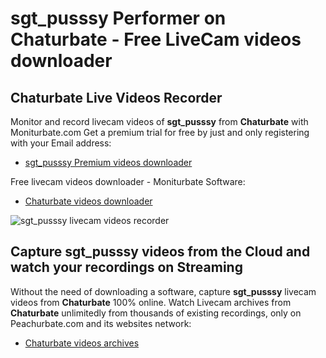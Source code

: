 # sgt_pusssy Performer on Chaturbate - Free LiveCam videos downloader

## Chaturbate Live Videos Recorder

Monitor and record livecam videos of **sgt_pusssy** from **Chaturbate** with Moniturbate.com
Get a premium trial for free by just and only registering with your Email address:
* [sgt_pusssy Premium videos downloader](https://moniturbate.com/request-demo-licence-key.html)

Free livecam videos downloader - Moniturbate Software:
* [Chaturbate videos downloader](https://moniturbate.com/moniturbate-download-software.html)

![sgt_pusssy livecam videos recorder](https://peachurnet.com/templates/moniturbate-software.png)


## Capture sgt_pusssy videos from the Cloud and watch your recordings on Streaming

Without the need of downloading a software, capture **sgt_pusssy** livecam videos from **Chaturbate** 100% online.
Watch Livecam archives from **Chaturbate** unlimitedly from thousands of existing recordings, only on Peachurbate.com and its websites network:
* [Chaturbate videos archives](https://peachurnet.com/)